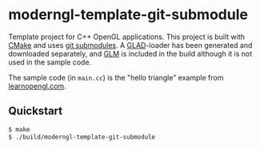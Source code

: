 # moderngl-template-git-submodule

Template project for C++ OpenGL applications. This project is built with [CMake](https://cmake.org/) and uses [git submodules](https://git-scm.com/book/en/v2/Git-Tools-Submodules). A [GLAD](https://glad.dav1d.de/)-loader has been generated and downloaded separately, and [GLM](https://github.com/g-truc/glm) is included in the build although it is not used in the sample code.

The sample code (in `main.cc`) is the "hello triangle" example from [learnopengl.com](learnopengl.com).

## Quickstart

``` sh
$ make
$ ./build/moderngl-template-git-submodule
```
